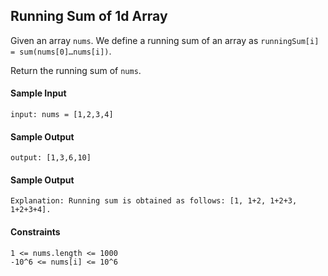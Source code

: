 ## **Running Sum of 1d Array**

Given an array `nums`. We define a running sum of an array as `runningSum[i] = sum(nums[0]…nums[i])`.

Return the running sum of `nums`.

#### **Sample Input**
    input: nums = [1,2,3,4]

#### **Sample Output**
    output: [1,3,6,10]

#### **Sample Output**
    Explanation: Running sum is obtained as follows: [1, 1+2, 1+2+3, 1+2+3+4].

#### **Constraints**
    1 <= nums.length <= 1000
    -10^6 <= nums[i] <= 10^6
